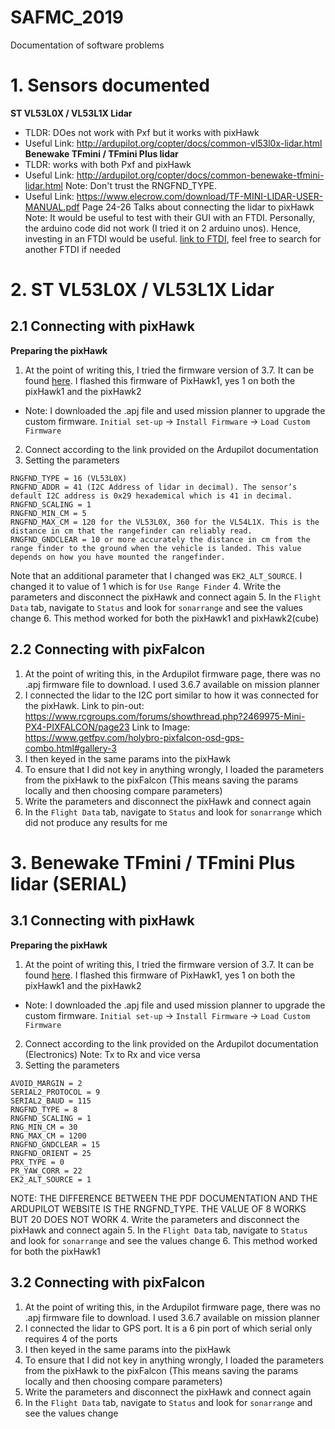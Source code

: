 # SAFMC_2019
Documentation of software problems 

# 1. Sensors documented 
**ST VL53L0X / VL53L1X Lidar**
- TLDR: DOes not work with Pxf but it works with pixHawk
- Useful Link: http://ardupilot.org/copter/docs/common-vl53l0x-lidar.html
**Benewake TFmini / TFmini Plus lidar**
- TLDR: works with both Pxf and pixHawk
- Useful Link: http://ardupilot.org/copter/docs/common-benewake-tfmini-lidar.html 
  Note: Don't trust the RNGFND_TYPE. 
- Useful Link: https://www.elecrow.com/download/TF-MINI-LIDAR-USER-MANUAL.pdf
  Page 24-26 Talks about connecting the lidar to pixHawk 
  Note: It would be useful to test with their GUI with an FTDI. Personally, the arduino code did not work (I tried it on 2 arduino unos). Hence, investing in an FTDI would be useful. [link to FTDI](https://www.lazada.sg/products/33v-55v-ft232rl-ftdi-usb-to-ttl-serial-adapter-module-for-arduino-mini-port-i286641088-s459934864.html?spm=a2o42.searchlist.list.5.5fbc1dbbA28R3Y&search=1), feel free to search for another FTDI if needed 
  
# 2. ST VL53L0X / VL53L1X Lidar
## 2.1 Connecting with pixHawk
**Preparing the pixHawk**
1. At the point of writing this, I tried the firmware version of 3.7. It can be found [here](http://firmware.ardupilot.org/Copter/2019-03/2019-03-11-05:03/Pixhawk1/). I flashed this firmware of PixHawk1, yes 1 on both the pixHawk1 and the pixHawk2 
  - Note: I downloaded the .apj file and used mission planner to upgrade the custom firmware. `Initial set-up` -> `Install Firmware` -> `Load Custom Firmware`
2. Connect according to the link provided on the Ardupilot documentation 
3. Setting the parameters 
```
RNGFND_TYPE = 16 (VL53L0X)
RNGFND_ADDR = 41 (I2C Address of lidar in decimal). The sensor’s default I2C address is 0x29 hexademical which is 41 in decimal.
RNGFND_SCALING = 1
RNGFND_MIN_CM = 5
RNGFND_MAX_CM = 120 for the VL53L0X, 360 for the VL54L1X. This is the distance in cm that the rangefinder can reliably read.
RNGFND_GNDCLEAR = 10 or more accurately the distance in cm from the range finder to the ground when the vehicle is landed. This value depends on how you have mounted the rangefinder.
```
Note that an additional parameter that I changed was `EK2_ALT_SOURCE`. I changed it to value of 1 which is for `Use Range Finder`
4. Write the parameters and disconnect the pixHawk and connect again
5. In the `Flight Data` tab, navigate to `Status` and look for `sonarrange` and see the values change 
6. This method worked for both the pixHawk1 and pixHawk2(cube)

## 2.2 Connecting with pixFalcon 
1. At the point of writing this, in the Ardupilot firmware page, there was no .apj firmware file to download. I used 3.6.7 available on mission planner 
2. I connected the lidar to the I2C port similar to how it was connected for the pixHawk. 
Link to pin-out: https://www.rcgroups.com/forums/showthread.php?2469975-Mini-PX4-PIXFALCON/page23
Link to Image: https://www.getfpv.com/holybro-pixfalcon-osd-gps-combo.html#gallery-3
3. I then keyed in the same params into the pixHawk
4. To ensure that I did not key in anything wrongly, I loaded the parameters from the pixHawk to the pixFalcon (This means saving the params locally and then choosing compare parameters)
5. Write the parameters and disconnect the pixHawk and connect again
6. In the `Flight Data` tab, navigate to `Status` and look for `sonarrange` which did not produce any results for me 

# 3. Benewake TFmini / TFmini Plus lidar (SERIAL)
## 3.1 Connecting with pixHawk
**Preparing the pixHawk**
1. At the point of writing this, I tried the firmware version of 3.7. It can be found [here](http://firmware.ardupilot.org/Copter/2019-03/2019-03-11-05:03/Pixhawk1/). I flashed this firmware of PixHawk1, yes 1 on both the pixHawk1 and the pixHawk2 
  - Note: I downloaded the .apj file and used mission planner to upgrade the custom firmware. `Initial set-up` -> `Install Firmware` -> `Load Custom Firmware`
2. Connect according to the link provided on the Ardupilot documentation (Electronics)
Note: Tx to Rx and vice versa 
3. Setting the parameters 
```
AVOID_MARGIN = 2
SERIAL2_PROTOCOL = 9 
SERIAL2_BAUD = 115
RNGFND_TYPE = 8 
RNGFND_SCALING = 1 
RNG_MIN_CM = 30
RNG_MAX_CM = 1200
RNGFND_GNDCLEAR = 15
RNGFND_ORIENT = 25
PRX_TYPE = 0 
PR_YAW_CORR = 22
EK2_ALT_SOURCE = 1
```
NOTE: THE DIFFERENCE BETWEEN THE PDF DOCUMENTATION AND THE ARDUPILOT WEBSITE IS THE RNGFND_TYPE. THE VALUE OF 8 WORKS BUT 20 DOES NOT WORK
4. Write the parameters and disconnect the pixHawk and connect again
5. In the `Flight Data` tab, navigate to `Status` and look for `sonarrange` and see the values change 
6. This method worked for both the pixHawk1

## 3.2 Connecting with pixFalcon 
1. At the point of writing this, in the Ardupilot firmware page, there was no .apj firmware file to download. I used 3.6.7 available on mission planner 
2. I connected the lidar to GPS port. It is a 6 pin port of which serial only requires 4 of the ports 
3. I then keyed in the same params into the pixHawk
4. To ensure that I did not key in anything wrongly, I loaded the parameters from the pixHawk to the pixFalcon (This means saving the params locally and then choosing compare parameters)
5. Write the parameters and disconnect the pixHawk and connect again
6. In the `Flight Data` tab, navigate to `Status` and look for `sonarrange` and see the values change 
